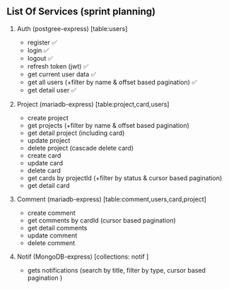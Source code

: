 ## List Of Services (sprint planning)

1. Auth (postgree-express) [table:users]

   - register ✅
   - login ✅
   - logout ✅
   - refresh token (jwt) ✅
   - get current user data ✅
   - get all users (+filter by name & offset based pagination) ✅
   - get detail user ✅

2. Project (mariadb-express) [table:project,card,users]

   - create project
   - get projects (+filter by name & offset based pagination)
   - get detail project (including card)
   - update project
   - delete project (cascade delete card)
   - create card
   - update card
   - delete card
   - get cards by projectId (+filter by status & cursor based pagination)
   - get detail card

3. Comment (mariadb-express) [table:comment,users,card,project]

   - create comment
   - get comments by cardId (cursor based pagination)
   - get detail comments
   - update comment
   - delete comment

4. Notif (MongoDB-express) [collections: notif ]

   - gets notifications (search by title, filter by type, cursor based pagination )
